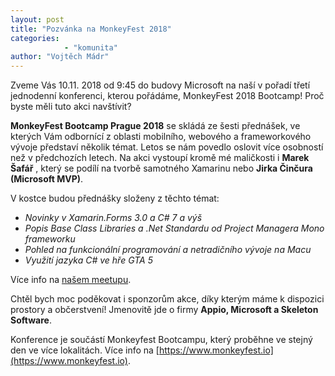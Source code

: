 ```yaml
---
layout: post
title: "Pozvánka na MonkeyFest 2018" 
categories:
            - "komunita"
author: "Vojtěch Mádr"
---
```


Zveme Vás 10.11. 2018 od 9:45 do budovy Microsoft na naší v pořadí třetí jednodenní konferenci, kterou pořádáme, MonkeyFest 2018 Bootcamp! Proč byste měli tuto akci navštívit?

**MonkeyFest Bootcamp Prague 2018** se skládá ze šesti přednášek, ve kterých Vám odbornící z oblasti mobilního, webového a frameworkového vývoje představí několik témat. Letos se nám povedlo oslovit více osobností než v předchozích letech. Na akci vystoupí kromě mé maličkosti i **Marek Šafář** , který se podílí na tvorbě samotného Xamarinu nebo **Jirka Činčura (Microsoft MVP)**. 

V kostce budou přednášky složeny z těchto témat:

- *Novinky v Xamarin.Forms 3.0 a C# 7 a výš*
- *Popis Base Class Libraries a .Net Standardu od Project Managera Mono frameworku*
- *Pohled na funkcionální programování a netradičního vývoje na Macu*
- *Využití jazyka C# ve hře GTA 5*

Více info na [našem meetupu](https://www.meetup.com/xmdg-cz/events/255159549/).

Chtěl bych moc poděkovat i sponzorům akce, díky kterým máme k dispozici prostory a občerstvení! Jmenovitě jde o firmy **Appio, Microsoft a Skeleton Software**.

Konference je součástí Monkeyfest Bootcampu, který proběhne ve stejný den ve více lokalitách. Více info na [https://www.monkeyfest.io](https://www.monkeyfest.io).
